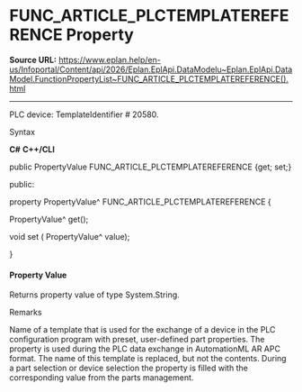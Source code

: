 # FUNC_ARTICLE_PLCTEMPLATEREFERENCE Property

**Source URL:** https://www.eplan.help/en-us/Infoportal/Content/api/2026/Eplan.EplApi.DataModelu~Eplan.EplApi.DataModel.FunctionPropertyList~FUNC_ARTICLE_PLCTEMPLATEREFERENCE().html

---

PLC device: TemplateIdentifier # 20580.

Syntax

**C#**
**C++/CLI**


public PropertyValue FUNC_ARTICLE_PLCTEMPLATEREFERENCE {get; set;}

public:

property PropertyValue^ FUNC_ARTICLE_PLCTEMPLATEREFERENCE {

   PropertyValue^ get();

   void set (    PropertyValue^ value);

}


#### Property Value

Returns property value of type System.String.

Remarks

Name of a template that is used for the exchange of a device in the PLC configuration program with preset, user-defined part properties. The property is used during the PLC data exchange in AutomationML AR APC format. The name of this template is replaced, but not the contents. During a part selection or device selection the property is filled with the corresponding value from the parts management.
